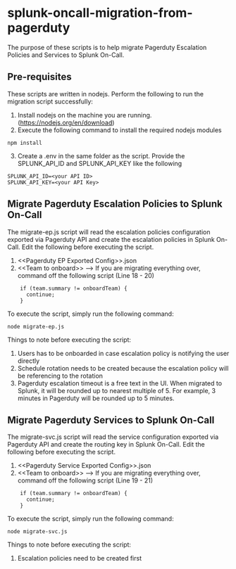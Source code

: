 # splunk-oncall-migration-from-pagerduty
The purpose of these scripts is to help migrate Pagerduty Escalation Policies and Services to Splunk On-Call. 

## Pre-requisites
These scripts are written in nodejs. Perform the following to run the migration script successfully:
1. Install nodejs on the machine you are running. (https://nodejs.org/en/download)
2. Execute the following command to install the required nodejs modules
```
npm install
```
3. Create a .env in the same folder as the script. Provide the SPLUNK_API_ID and SPLUNK_API_KEY like the following 
```
SPLUNK_API_ID=<your API ID>
SPLUNK_API_KEY=<your API Key>
```


## Migrate Pagerduty Escalation Policies to Splunk On-Call
The migrate-ep.js script will read the escalation policies configuration exported via Pagerduty API and create the escalation policies in Splunk On-Call. Edit the following before executing the script. 
1. <\<Pagerduty EP Exported Config\>>.json
2. <\<Team to onboard\>> --> If you are migrating everything over, command off the following script (Line 18 - 20)
```
    if (team.summary != onboardTeam) {
      continue;
    }
```

To execute the script, simply run the following command: 
```
node migrate-ep.js
```

Things to note before executing the script:
1. Users has to be onboarded in case escalation policy is notifying the user directly
2. Schedule rotation needs to be created because the escalation policy will be referencing to the rotation
3. Pagerduty escalation timeout is a free text in the UI. When migrated to Splunk, it will be rounded up to nearest multiple of 5. For example, 3 minutes in Pagerduty will be rounded up to 5 minutes.

## Migrate Pagerduty Services to Splunk On-Call
The migrate-svc.js script will read the service configuration exported via Pagerduty API and create the routing key in Splunk On-Call. Edit the following before executing the script. 
1. <\<Pagerduty Service Exported Config\>>.json
2. <\<Team to onboard\>> --> If you are migrating everything over, command off the following script (Line 19 - 21)
```
    if (team.summary != onboardTeam) {
      continue;
    }
```

To execute the script, simply run the following command: 
```
node migrate-svc.js
```

Things to note before executing the script:
1. Escalation policies need to be created first 

